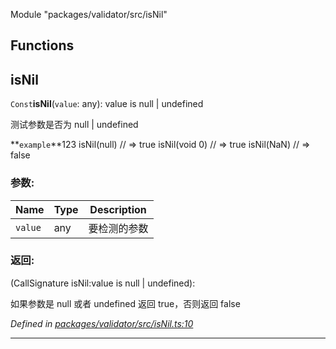 Module &quot;packages/validator/src/isNil&quot;

## Functions

## isNil

`Const`**isNil**(`value`: any): value is null \| undefined

测试参数是否为 null | undefined

**`example`**123 
 isNil(null) // => true
 isNil(void 0) // => true
 isNil(NaN) // => false

### 参数:

Name | Type | Description |
------ | ------ | ------ |
`value` | any | 要检测的参数 |

### 返回:

(CallSignature isNil:value is null \| undefined): 

如果参数是 null 或者 undefined 返回 true，否则返回 false

*Defined in [packages/validator/src/isNil.ts:10](https://github.com/extend-js/extend/blob/d92be1e/packages/validator/src/isNil.ts#L10)*

___
